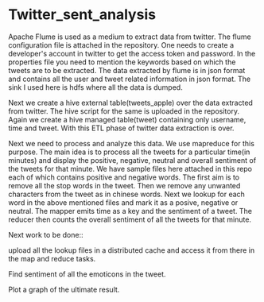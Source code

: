 # Twitter_sent_analysis

Apache Flume is used as a medium to extract data from twitter. The flume configuration file is attached in the repository. 
One needs to create a developer's account in twitter to get the access token and password. In the properties file you need to mention the keywords based on which the tweets are to be extracted. The data extracted by flume is in json format and contains all the user and tweet related information in json format. The sink I used here is hdfs where all the data is dumped.


Next we create a hive external table(tweets_apple) over the data extracted from twitter. The hive script for the same is uploaded in the repository. Again we create a hive managed table(tweet) containing only username, time and tweet. With this ETL phase of twitter data extraction is over.


Next we need to process and analyze this data. We use mapreduce for this purpose. The main idea is to process all the tweets for a particular time(in minutes) and display the positive, negative, neutral and overall sentiment of the tweets for that minute. We have sample files here attached in this repo each of which contains positive and negative words. The first aim is to remove all the stop words in the tweet. Then we remove any unwanted characters from the tweet as in chinese words. Next we lookup for each word in the above mentioned files and mark it as a posive, negative or neutral. The mapper emits time as a key and the sentiment of a tweet. The reducer then counts the overall sentiment of all the tweets for that minute.


Next work to be done::

upload all the lookup files in a distributed cache and access it from there in the map and reduce tasks.

Find sentiment of all the emoticons in the tweet.

Plot a graph of the ultimate result.
